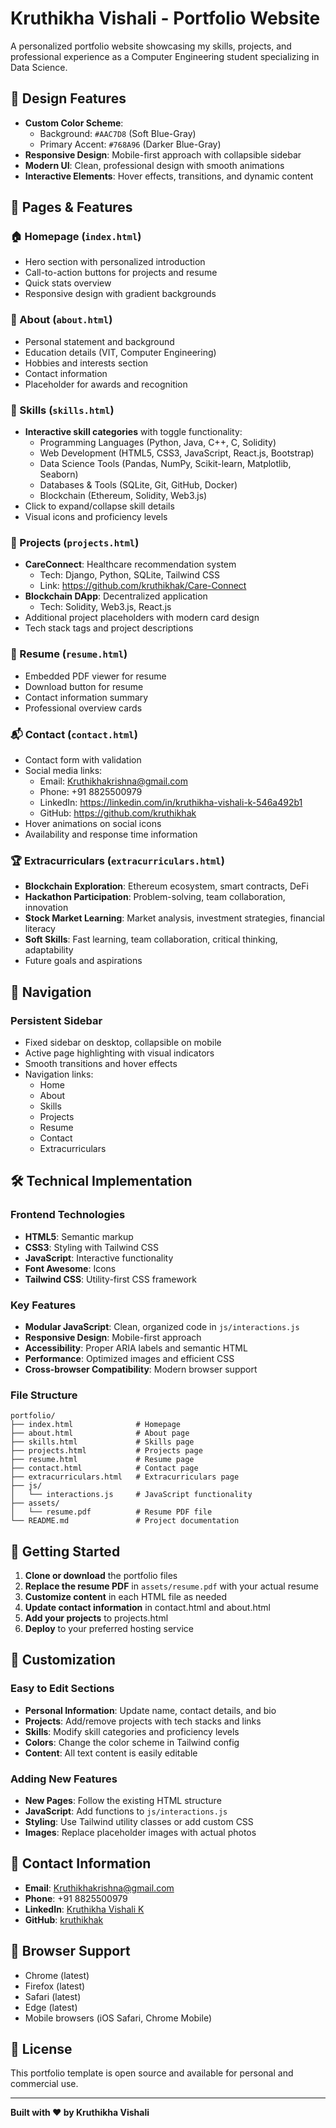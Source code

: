# Kruthikha Vishali - Portfolio Website

A personalized portfolio website showcasing my skills, projects, and professional experience as a Computer Engineering student specializing in Data Science.

## 🎨 Design Features

- **Custom Color Scheme**: 
  - Background: `#AAC7D8` (Soft Blue-Gray)
  - Primary Accent: `#768A96` (Darker Blue-Gray)
- **Responsive Design**: Mobile-first approach with collapsible sidebar
- **Modern UI**: Clean, professional design with smooth animations
- **Interactive Elements**: Hover effects, transitions, and dynamic content

## 📱 Pages & Features

### 🏠 Homepage (`index.html`)
- Hero section with personalized introduction
- Call-to-action buttons for projects and resume
- Quick stats overview
- Responsive design with gradient backgrounds

### 👤 About (`about.html`)
- Personal statement and background
- Education details (VIT, Computer Engineering)
- Hobbies and interests section
- Contact information
- Placeholder for awards and recognition

### 🧠 Skills (`skills.html`)
- **Interactive skill categories** with toggle functionality:
  - Programming Languages (Python, Java, C++, C, Solidity)
  - Web Development (HTML5, CSS3, JavaScript, React.js, Bootstrap)
  - Data Science Tools (Pandas, NumPy, Scikit-learn, Matplotlib, Seaborn)
  - Databases & Tools (SQLite, Git, GitHub, Docker)
  - Blockchain (Ethereum, Solidity, Web3.js)
- Click to expand/collapse skill details
- Visual icons and proficiency levels

### 💼 Projects (`projects.html`)
- **CareConnect**: Healthcare recommendation system
  - Tech: Django, Python, SQLite, Tailwind CSS
  - Link: https://github.com/kruthikhak/Care-Connect
- **Blockchain DApp**: Decentralized application
  - Tech: Solidity, Web3.js, React.js
- Additional project placeholders with modern card design
- Tech stack tags and project descriptions

### 📄 Resume (`resume.html`)
- Embedded PDF viewer for resume
- Download button for resume
- Contact information summary
- Professional overview cards

### 📬 Contact (`contact.html`)
- Contact form with validation
- Social media links:
  - Email: Kruthikhakrishna@gmail.com
  - Phone: +91 8825500979
  - LinkedIn: https://linkedin.com/in/kruthikha-vishali-k-546a492b1
  - GitHub: https://github.com/kruthikhak
- Hover animations on social icons
- Availability and response time information

### 🏆 Extracurriculars (`extracurriculars.html`)
- **Blockchain Exploration**: Ethereum ecosystem, smart contracts, DeFi
- **Hackathon Participation**: Problem-solving, team collaboration, innovation
- **Stock Market Learning**: Market analysis, investment strategies, financial literacy
- **Soft Skills**: Fast learning, team collaboration, critical thinking, adaptability
- Future goals and aspirations

## 🧭 Navigation

### Persistent Sidebar
- Fixed sidebar on desktop, collapsible on mobile
- Active page highlighting with visual indicators
- Smooth transitions and hover effects
- Navigation links:
  - Home
  - About
  - Skills
  - Projects
  - Resume
  - Contact
  - Extracurriculars

## 🛠 Technical Implementation

### Frontend Technologies
- **HTML5**: Semantic markup
- **CSS3**: Styling with Tailwind CSS
- **JavaScript**: Interactive functionality
- **Font Awesome**: Icons
- **Tailwind CSS**: Utility-first CSS framework

### Key Features
- **Modular JavaScript**: Clean, organized code in `js/interactions.js`
- **Responsive Design**: Mobile-first approach
- **Accessibility**: Proper ARIA labels and semantic HTML
- **Performance**: Optimized images and efficient CSS
- **Cross-browser Compatibility**: Modern browser support

### File Structure
```
portfolio/
├── index.html              # Homepage
├── about.html              # About page
├── skills.html             # Skills page
├── projects.html           # Projects page
├── resume.html             # Resume page
├── contact.html            # Contact page
├── extracurriculars.html   # Extracurriculars page
├── js/
│   └── interactions.js     # JavaScript functionality
├── assets/
│   └── resume.pdf          # Resume PDF file
└── README.md               # Project documentation
```

## 🚀 Getting Started

1. **Clone or download** the portfolio files
2. **Replace the resume PDF** in `assets/resume.pdf` with your actual resume
3. **Customize content** in each HTML file as needed
4. **Update contact information** in contact.html and about.html
5. **Add your projects** to projects.html
6. **Deploy** to your preferred hosting service

## 🎯 Customization

### Easy to Edit Sections
- **Personal Information**: Update name, contact details, and bio
- **Projects**: Add/remove projects with tech stacks and links
- **Skills**: Modify skill categories and proficiency levels
- **Colors**: Change the color scheme in Tailwind config
- **Content**: All text content is easily editable

### Adding New Features
- **New Pages**: Follow the existing HTML structure
- **JavaScript**: Add functions to `js/interactions.js`
- **Styling**: Use Tailwind utility classes or add custom CSS
- **Images**: Replace placeholder images with actual photos

## 📧 Contact Information

- **Email**: Kruthikhakrishna@gmail.com
- **Phone**: +91 8825500979
- **LinkedIn**: [Kruthikha Vishali K](https://linkedin.com/in/kruthikha-vishali-k-546a492b1)
- **GitHub**: [kruthikhak](https://github.com/kruthikhak)

## 🔧 Browser Support

- Chrome (latest)
- Firefox (latest)
- Safari (latest)
- Edge (latest)
- Mobile browsers (iOS Safari, Chrome Mobile)

## 📝 License

This portfolio template is open source and available for personal and commercial use.

---

**Built with ❤️ by Kruthikha Vishali** 